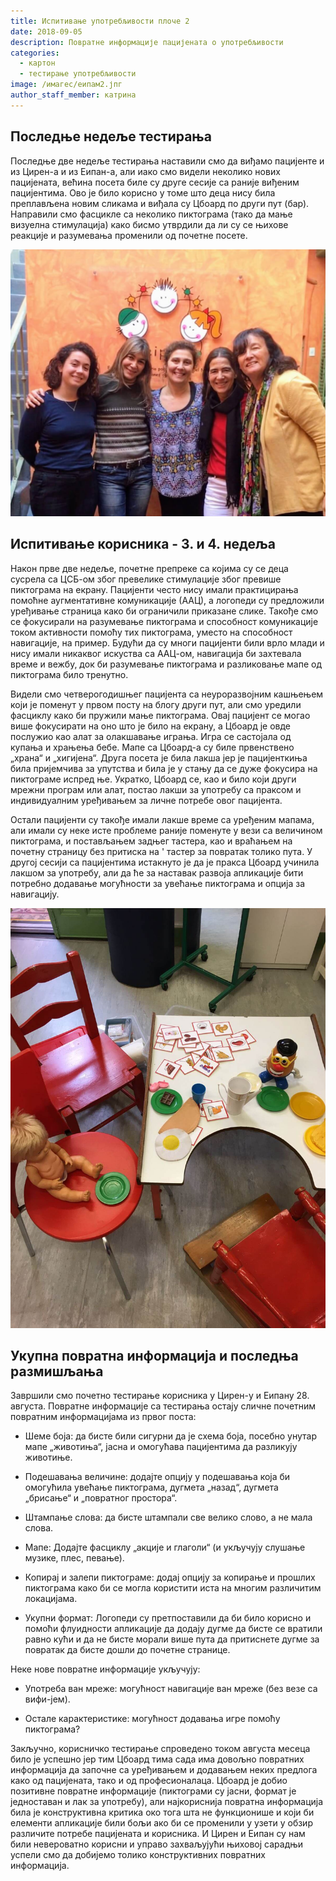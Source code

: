 ```yaml
---
title: Испитивање употребљивости плоче 2
date: 2018-09-05
description: Повратне информације пацијената о употребљивости
categories:
  - картон
  - тестирање употребљивости
image: /имагес/еипам2.јпг
author_staff_member: катрина
---
```

## Последње недеље тестирања

Последње две недеље тестирања наставили смо да виђамо пацијенте и из Цирен-а и из Еипан-а, али иако смо видели неколико нових пацијената, већина посета биле су друге сесије са раније виђеним пацијентима. Ово је било корисно у томе што деца нису била преплављена новим сликама и виђала су Цбоард по други пут (бар). Направили смо фасцикле са неколико пиктограма (тако да мање визуелна стимулација) како бисмо утврдили да ли су се њихове реакције и разумевања променили од почетне посете.

![Еипан](/images/eipam2.jpg)

## Испитивање корисника - 3. и 4. недеља

Након прве две недеље, почетне препреке са којима су се деца сусрела са ЦСБ-ом због превелике стимулације због превише пиктограма на екрану. Пацијенти често нису имали практицирања помоћне аугментативне комуникације (ААЦ), а логопеди су предложили уређивање страница како би ограничили приказане слике. Такође смо се фокусирали на разумевање пиктограма и способност комуникације током активности помоћу тих пиктограма, уместо на способност навигације, на пример. Будући да су многи пацијенти били врло млади и нису имали никаквог искуства са ААЦ-ом, навигација би захтевала време и вежбу, док би разумевање пиктограма и разликовање мапе од пиктограма било тренутно.

Видели смо четверогодишњег пацијента са неуроразвојним кашњењем који је поменут у првом посту на блогу други пут, али смо уредили фасциклу како би пружили мање пиктограма. Овај пацијент се могао више фокусирати на оно што је било на екрану, а Цбоард је овде послужио као алат за олакшавање играња. Игра се састојала од купања и храњења бебе. Мапе са Цбоард-а су биле првенствено „храна“ и „хигијена“. Друга посета је била лакша јер је пацијенткиња била пријемчива за упутства и била је у стању да се дуже фокусира на пиктограме испред ње. Укратко, Цбоард се, као и било који други мрежни програм или алат, постао лакши за употребу са праксом и индивидуалним уређивањем за личне потребе овог пацијента.

Остали пацијенти су такође имали лакше време са уређеним мапама, али имали су неке исте проблеме раније поменуте у вези са величином пиктограма, и постављањем задњег тастера, као и враћањем на почетну страницу без притиска на ' тастер за повратак толико пута. У другој сесији са пацијентима истакнуто је да је пракса Цбоард учинила лакшом за употребу, али да ће за наставак развоја апликације бити потребно додавање могућности за увећање пиктограма и опција за навигацију.

![Еипан2](/images/eipan3.jpeg)

## Укупна повратна информација и последња размишљања

Завршили смо почетно тестирање корисника у Цирен-у и Еипану 28. августа. Повратне информације са тестирања остају сличне почетним повратним информацијама из првог поста:

- Шеме боја: да бисте били сигурни да је схема боја, посебно унутар мапе „животиња“, јасна и омогућава пацијентима да разликују животиње.

- Подешавања величине: додајте опцију у подешавања која би омогућила увећање пиктограма, дугмета „назад“, дугмета „брисање“ и „повратног простора“.

- Штампање слова: да бисте штампали све велико слово, а не мала слова.

- Мапе: Додајте фасциклу „акције и глаголи“ (и укључују слушање музике, плес, певање).

- Копирај и залепи пиктограме: додај опцију за копирање и прошлих пиктограма како би се могла користити иста на многим различитим локацијама.

- Укупни формат: Логопеди су претпоставили да би било корисно и помоћи флуидности апликације да додају дугме да бисте се вратили равно кући и да не бисте морали више пута да притиснете дугме за повратак да бисте дошли до почетне странице.

Неке нове повратне информације укључују:

- Употреба ван мреже: могућност навигације ван мреже (без везе са вифи-јем).

- Остале карактеристике: могућност додавања игре помоћу пиктограма?

Закључно, корисничко тестирање спроведено током августа месеца било је успешно јер тим Цбоард тима сада има довољно повратних информација да започне са уређивањем и додавањем неких предлога како од пацијената, тако и од професионалаца. Цбоард је добио позитивне повратне информације (пиктограми су јасни, формат је једноставан и лак за употребу), али најкориснија повратна информација била је конструктивна критика око тога шта не функционише и који би елементи апликације били бољи ако би се променили у узети у обзир различите потребе пацијената и корисника. И Цирен и Еипан су нам били невероватно корисни и управо захваљујући њиховој сарадњи успели смо да добијемо толико конструктивних повратних информација.